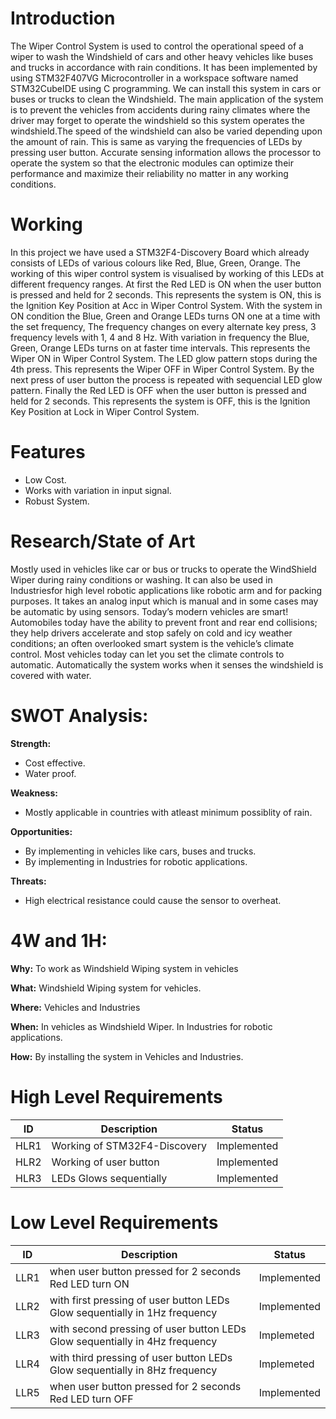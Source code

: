 # Introduction

The Wiper Control System is used to control the operational speed of a wiper to  wash the Windshield of cars and other heavy vehicles like buses and trucks in accordance with rain conditions. It has been implemented by using STM32F407VG Microcontroller in a workspace software named STM32CubeIDE using C programming. We can install this system in cars or buses or trucks to clean the Windshield. The main application of the system is to prevent the vehicles from accidents during rainy climates where the driver may forget to operate the windshield so this system operates the windshield.The speed of the windshield can also be varied depending upon the amount of rain. This is same as varying the frequencies of LEDs by pressing user button. Accurate sensing information allows the processor to operate the system so that the electronic modules can optimize their performance and maximize their reliability no matter in any working conditions.

# Working

In this project we have used a STM32F4-Discovery Board which already consists of LEDs of various colours like Red, Blue, Green, Orange. The working of this wiper control system is visualised by working of this LEDs at different frequency ranges. At first the Red LED is ON when the user button is pressed and held for 2 seconds. This represents the system is ON, this is the Ignition Key Position at Acc in Wiper Control System. With the system in ON condition the Blue, Green and Orange LEDs turns ON one at a time with the set frequency, The frequency changes on every alternate key press, 3 frequency levels with 1, 4 and 8 Hz. With variation in frequency the Blue, Green, Orange LEDs turns on at faster time intervals. This represents the Wiper ON in Wiper Control System. The LED glow pattern stops during the 4th press. This represents the Wiper OFF in Wiper Control System. By the next press of user button the process is repeated with sequencial LED glow pattern. Finally the Red LED is OFF when the user button is pressed and held for 2 seconds. This represents the system is OFF, this is the Ignition Key Position at Lock in Wiper Control System.

# Features
- Low Cost.
- Works with variation in input signal.
- Robust System.

# Research/State of Art

Mostly used in vehicles like car or bus or trucks to operate the WindShield Wiper during rainy conditions or washing. It can also be used in Industriesfor high level robotic applications like robotic arm and for packing purposes. It takes an analog input which is manual and in some cases may be automatic by using sensors. Today’s modern vehicles are smart! Automobiles today have the ability to prevent front and rear end collisions; they help drivers accelerate and stop safely on cold and icy weather conditions;  an often overlooked smart system is the vehicle’s climate control. Most vehicles today can let you set the climate controls to automatic. Automatically the system works when it senses the windshield is covered with water.

# **SWOT Analysis:**

**Strength:**

- Cost effective.
- Water proof.

**Weakness:**
- Mostly applicable in countries with atleast minimum possiblity of rain.

**Opportunities:**

- By implementing in vehicles like cars, buses and trucks.
- By implementing in Industries for robotic applications.

**Threats:**
- High electrical resistance could cause the sensor to overheat.

# **4W and 1H:**

**Why:**
To work as Windshield Wiping system in vehicles

**What:**
Windshield Wiping system for vehicles. 

**Where:**
Vehicles and Industries

**When:**
In vehicles as Windshield Wiper. In Industries for robotic applications.

**How:**
By installing the system in Vehicles and Industries.


# High Level Requirements
| ID | Description | Status |
|----|-------------|--------|
| HLR1 | Working of STM32F4-Discovery | Implemented |
| HLR2 | Working of user button | Implemented | 	
| HLR3 | LEDs Glows sequentially| Implemented |

# Low Level Requirements
| ID | Description | Status |
|----|-------------|--------|
| LLR1 | when user button pressed for 2 seconds Red LED turn ON | Implemented |
| LLR2 | with first pressing of user button LEDs Glow sequentially in 1Hz frequency | Implemented |
| LLR3 | with second pressing of user button LEDs Glow sequentially in 4Hz frequency | Implemeted |
| LLR4 | with third pressing of user button LEDs Glow sequentially in 8Hz frequency | Implemeted |
| LLR5 | when user button pressed for 2 seconds Red LED turn OFF | Implemented |
